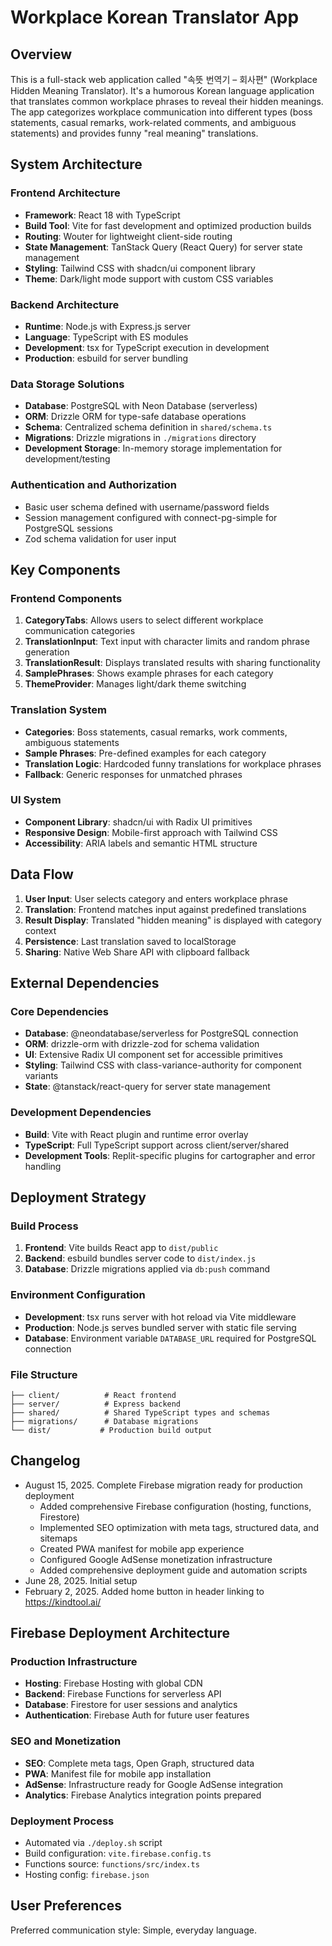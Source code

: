 # Workplace Korean Translator App

## Overview

This is a full-stack web application called "속뜻 번역기 – 회사편" (Workplace Hidden Meaning Translator). It's a humorous Korean language application that translates common workplace phrases to reveal their hidden meanings. The app categorizes workplace communication into different types (boss statements, casual remarks, work-related comments, and ambiguous statements) and provides funny "real meaning" translations.

## System Architecture

### Frontend Architecture
- **Framework**: React 18 with TypeScript
- **Build Tool**: Vite for fast development and optimized production builds
- **Routing**: Wouter for lightweight client-side routing
- **State Management**: TanStack Query (React Query) for server state management
- **Styling**: Tailwind CSS with shadcn/ui component library
- **Theme**: Dark/light mode support with custom CSS variables

### Backend Architecture
- **Runtime**: Node.js with Express.js server
- **Language**: TypeScript with ES modules
- **Development**: tsx for TypeScript execution in development
- **Production**: esbuild for server bundling

### Data Storage Solutions
- **Database**: PostgreSQL with Neon Database (serverless)
- **ORM**: Drizzle ORM for type-safe database operations
- **Schema**: Centralized schema definition in `shared/schema.ts`
- **Migrations**: Drizzle migrations in `./migrations` directory
- **Development Storage**: In-memory storage implementation for development/testing

### Authentication and Authorization
- Basic user schema defined with username/password fields
- Session management configured with connect-pg-simple for PostgreSQL sessions
- Zod schema validation for user input

## Key Components

### Frontend Components
1. **CategoryTabs**: Allows users to select different workplace communication categories
2. **TranslationInput**: Text input with character limits and random phrase generation
3. **TranslationResult**: Displays translated results with sharing functionality
4. **SamplePhrases**: Shows example phrases for each category
5. **ThemeProvider**: Manages light/dark theme switching

### Translation System
- **Categories**: Boss statements, casual remarks, work comments, ambiguous statements
- **Sample Phrases**: Pre-defined examples for each category
- **Translation Logic**: Hardcoded funny translations for workplace phrases
- **Fallback**: Generic responses for unmatched phrases

### UI System
- **Component Library**: shadcn/ui with Radix UI primitives
- **Responsive Design**: Mobile-first approach with Tailwind CSS
- **Accessibility**: ARIA labels and semantic HTML structure

## Data Flow

1. **User Input**: User selects category and enters workplace phrase
2. **Translation**: Frontend matches input against predefined translations
3. **Result Display**: Translated "hidden meaning" is displayed with category context
4. **Persistence**: Last translation saved to localStorage
5. **Sharing**: Native Web Share API with clipboard fallback

## External Dependencies

### Core Dependencies
- **Database**: @neondatabase/serverless for PostgreSQL connection
- **ORM**: drizzle-orm with drizzle-zod for schema validation
- **UI**: Extensive Radix UI component set for accessible primitives
- **Styling**: Tailwind CSS with class-variance-authority for component variants
- **State**: @tanstack/react-query for server state management

### Development Dependencies
- **Build**: Vite with React plugin and runtime error overlay
- **TypeScript**: Full TypeScript support across client/server/shared
- **Development Tools**: Replit-specific plugins for cartographer and error handling

## Deployment Strategy

### Build Process
1. **Frontend**: Vite builds React app to `dist/public`
2. **Backend**: esbuild bundles server code to `dist/index.js`
3. **Database**: Drizzle migrations applied via `db:push` command

### Environment Configuration
- **Development**: tsx runs server with hot reload via Vite middleware
- **Production**: Node.js serves bundled server with static file serving
- **Database**: Environment variable `DATABASE_URL` required for PostgreSQL connection

### File Structure
```
├── client/          # React frontend
├── server/          # Express backend  
├── shared/          # Shared TypeScript types and schemas
├── migrations/      # Database migrations
└── dist/           # Production build output
```

## Changelog
- August 15, 2025. Complete Firebase migration ready for production deployment
  - Added comprehensive Firebase configuration (hosting, functions, Firestore)
  - Implemented SEO optimization with meta tags, structured data, and sitemaps
  - Created PWA manifest for mobile app experience
  - Configured Google AdSense monetization infrastructure
  - Added comprehensive deployment guide and automation scripts
- June 28, 2025. Initial setup
- February 2, 2025. Added home button in header linking to https://kindtool.ai/

## Firebase Deployment Architecture

### Production Infrastructure
- **Hosting**: Firebase Hosting with global CDN
- **Backend**: Firebase Functions for serverless API
- **Database**: Firestore for user sessions and analytics
- **Authentication**: Firebase Auth for future user features

### SEO and Monetization
- **SEO**: Complete meta tags, Open Graph, structured data
- **PWA**: Manifest file for mobile app installation
- **AdSense**: Infrastructure ready for Google AdSense integration
- **Analytics**: Firebase Analytics integration points prepared

### Deployment Process
- Automated via `./deploy.sh` script
- Build configuration: `vite.firebase.config.ts`
- Functions source: `functions/src/index.ts`
- Hosting config: `firebase.json`

## User Preferences

Preferred communication style: Simple, everyday language.